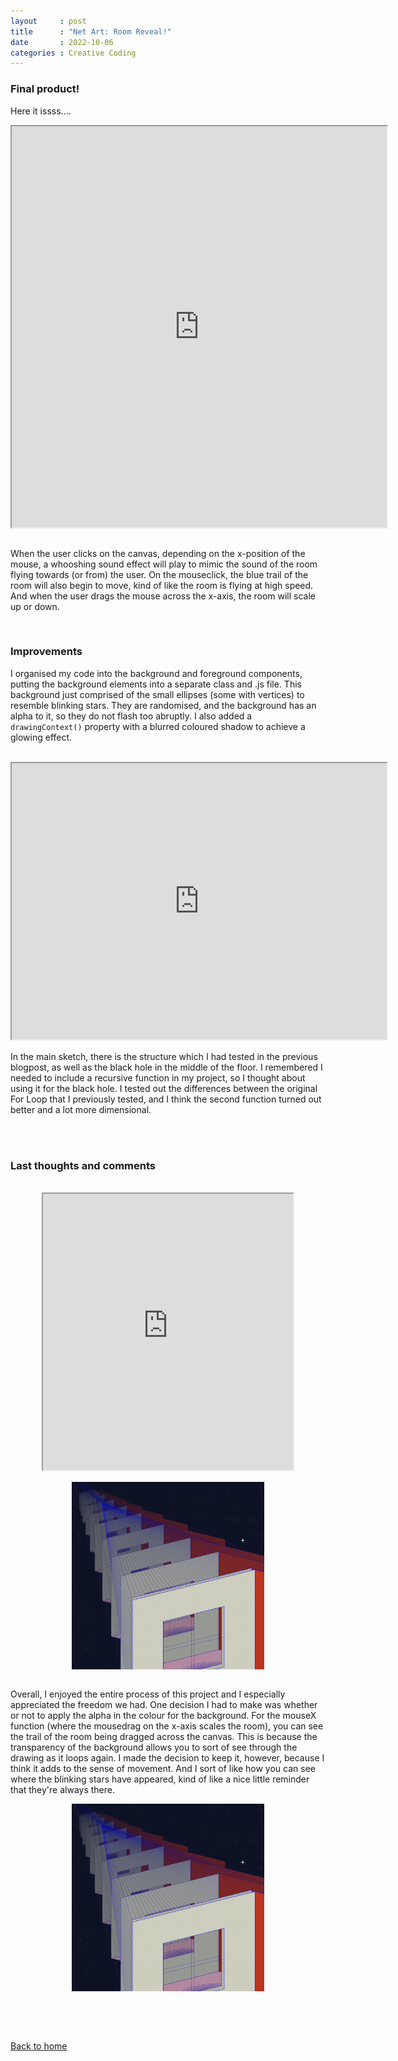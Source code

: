 ```yaml
---
layout     : post
title      : "Net Art: Room Reveal!"
date       : 2022-10-06
categories : Creative Coding
---
```


### Final product!

Here it issss....
 <br>

<iframe width=600 height=642 style="display: block; margin: 0 auto" src="https://editor.p5js.org/elishafitri/full/eDwJMpgPy"></iframe>

<br> 

When the user clicks on the canvas, depending on the x-position of the mouse, a whooshing sound effect will play to mimic the sound of the room flying towards (or from) the user. On the mouseclick, the blue trail of the room will also begin to move, kind of like the room is flying at high speed. And when the user drags the mouse across the x-axis, the room will scale up or down.

<br> 

### Improvements
I organised my code into the background and foreground components, putting the background elements into a separate class and .js file. This background just comprised of the small ellipses (some with vertices) to resemble blinking stars. They are randomised, and the background has an alpha to it, so they do not flash too abruptly. I also added a `drawingContext()` property with a blurred coloured shadow to achieve a glowing effect. 

<br>

<iframe width=600 height=442 style="display: block; margin: 0 auto" src="https://editor.p5js.org/elishafitri/full/cnR8m5l7j"></iframe>

<br> 
In the main sketch, there is the structure which I had tested in the previous blogpost, as well as the black hole in the middle of the floor. I remembered I needed to include a recursive function in my project, so I thought about using it for the black hole. I tested out the differences between the original For Loop that I previously tested, and I think the second function turned out better and a lot more dimensional. 

<br> <br>

### Last thoughts and comments

<br>

<iframe width=400 height=442 style="display: block; margin: 0 auto" src="https://editor.p5js.org/elishafitri/full/yGwr8l1B-H"></iframe>

<br>

<img src="/images/drag.png" style="display: block; margin: 0 auto; height:300px"/>

<br>

Overall, I enjoyed the entire process of this project and I especially appreciated the freedom we had. One decision I had to make was whether or not to apply the alpha in the colour for the background. For the mouseX function (where the mousedrag on the x-axis scales the room), you can see the trail of the room being dragged across the canvas. This is because the transparency of the background allows you to sort of see through the drawing as it loops again. I made the decision to keep it, however, because I think it adds to the sense of movement. And I sort of like how you can see where the blinking stars have appeared, kind of like a nice little reminder that they're always there.

<img src="/images/drag.png" style="display: block; margin: 0 auto; height:300px"/>


<br> <br> <br>

  [Back to home](https://elishafitri.github.io/)
  

